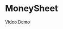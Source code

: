 # MoneySheet

[Video Demo](https://drive.google.com/file/d/1KFqo24ginzv67THie4BkeYAalNkMjqln/view?usp=sharing) 
